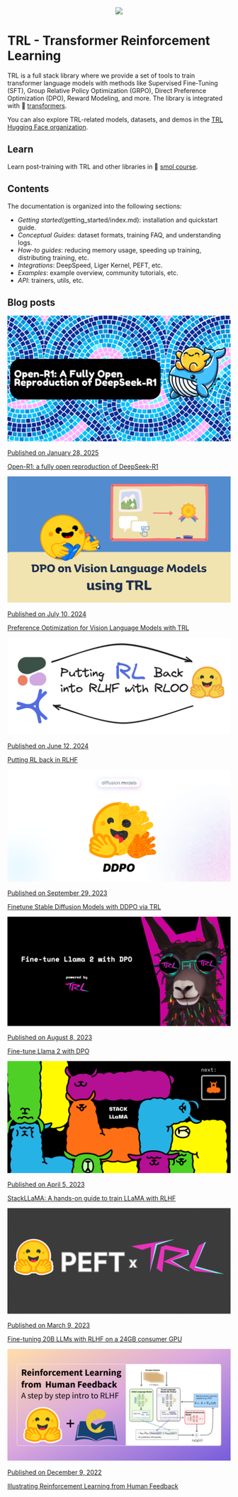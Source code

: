 <div style="text-align: center">
<img src="https://huggingface.co/datasets/trl-lib/documentation-images/resolve/main/trl_banner_dark.png">
</div>

# TRL - Transformer Reinforcement Learning

TRL is a full stack library where we provide a set of tools to train transformer language models with methods like Supervised Fine-Tuning (SFT), Group Relative Policy Optimization (GRPO), Direct Preference Optimization (DPO), Reward Modeling, and more.
The library is integrated with 🤗 [transformers](https://github.com/huggingface/transformers).

You can also explore TRL-related models, datasets, and demos in the [TRL Hugging Face organization](https://huggingface.co/trl-lib).

## Learn

Learn post-training with TRL and other libraries in 🤗 [smol course](https://github.com/huggingface/smol-course).

## Contents

The documentation is organized into the following sections:

- *Getting started*(getting_started/index.md): installation and quickstart guide.
- *Conceptual Guides*: dataset formats, training FAQ, and understanding logs.
- *How-to guides*: reducing memory usage, speeding up training, distributing training, etc.
- *Integrations*: DeepSpeed, Liger Kernel, PEFT, etc.
- *Examples*: example overview, community tutorials, etc.
- *API*: trainers, utils, etc.

## Blog posts

<div class="mt-10">
  <div class="w-full flex flex-col space-y-4 md:space-y-0 md:grid md:grid-cols-2 md:gap-y-4 md:gap-x-5">
    <a class="!no-underline border dark:border-gray-700 p-5 rounded-lg shadow hover:shadow-lg" href="https://huggingface.co/blog/open-r1">
      <img src="https://raw.githubusercontent.com/huggingface/blog/main/assets/open-r1/thumbnails.png" alt="thumbnail" class="mt-0">
      <p class="text-gray-500 text-sm">Published on January 28, 2025</p>
      <p class="text-gray-700">Open-R1: a fully open reproduction of DeepSeek-R1</p>
    </a>
    <a class="!no-underline border dark:border-gray-700 p-5 rounded-lg shadow hover:shadow-lg" href="https://huggingface.co/blog/dpo_vlm">
      <img src="https://raw.githubusercontent.com/huggingface/blog/main/assets/dpo_vlm/thumbnail.png" alt="thumbnail" class="mt-0">
      <p class="text-gray-500 text-sm">Published on July 10, 2024</p>
      <p class="text-gray-700">Preference Optimization for Vision Language Models with TRL</p>
    </a>
    <a class="!no-underline border dark:border-gray-700 p-5 rounded-lg shadow hover:shadow-lg" href="https://huggingface.co/blog/putting_rl_back_in_rlhf_with_rloo">
      <img src="https://raw.githubusercontent.com/huggingface/blog/main/assets/putting_rl_back_in_rlhf_with_rloo/thumbnail.png" alt="thumbnail" class="mt-0">
      <p class="text-gray-500 text-sm">Published on June 12, 2024</p>
      <p class="text-gray-700">Putting RL back in RLHF</p>
    </a>
    <a class="!no-underline border dark:border-gray-700 p-5 rounded-lg shadow hover:shadow-lg" href="https://huggingface.co/blog/trl-ddpo">
      <img src="https://raw.githubusercontent.com/huggingface/blog/main/assets/166_trl_ddpo/thumbnail.png" alt="thumbnail" class="mt-0">
      <p class="text-gray-500 text-sm">Published on September 29, 2023</p>
      <p class="text-gray-700">Finetune Stable Diffusion Models with DDPO via TRL</p>
    </a>
    <a class="!no-underline border dark:border-gray-700 p-5 rounded-lg shadow hover:shadow-lg" href="https://huggingface.co/blog/dpo-trl">
      <img src="https://raw.githubusercontent.com/huggingface/blog/main/assets/157_dpo_trl/dpo_thumbnail.png" alt="thumbnail" class="mt-0">
      <p class="text-gray-500 text-sm">Published on August 8, 2023</p>
      <p class="text-gray-700">Fine-tune Llama 2 with DPO</p>
    </a>
    <a class="!no-underline border dark:border-gray-700 p-5 rounded-lg shadow hover:shadow-lg" href="https://huggingface.co/blog/stackllama">
      <img src="https://raw.githubusercontent.com/huggingface/blog/main/assets/138_stackllama/thumbnail.png" alt="thumbnail" class="mt-0">
      <p class="text-gray-500 text-sm">Published on April 5, 2023</p>
      <p class="text-gray-700">StackLLaMA: A hands-on guide to train LLaMA with RLHF</p>
   </a>
    <a class="!no-underline border dark:border-gray-700 p-5 rounded-lg shadow hover:shadow-lg" href="https://huggingface.co/blog/trl-peft">
      <img src="https://raw.githubusercontent.com/huggingface/blog/main/assets/133_trl_peft/thumbnail.png" alt="thumbnail" class="mt-0">
      <p class="text-gray-500 text-sm">Published on March 9, 2023</p>
      <p class="text-gray-700">Fine-tuning 20B LLMs with RLHF on a 24GB consumer GPU</p>
    </a>
    <a class="!no-underline border dark:border-gray-700 p-5 rounded-lg shadow hover:shadow-lg" href="https://huggingface.co/blog/rlhf">
      <img src="https://raw.githubusercontent.com/huggingface/blog/main/assets/120_rlhf/thumbnail.png" alt="thumbnail" class="mt-0">
      <p class="text-gray-500 text-sm">Published on December 9, 2022</p>
      <p class="text-gray-700">Illustrating Reinforcement Learning from Human Feedback</p>
    </a>
  </div>
</div>
